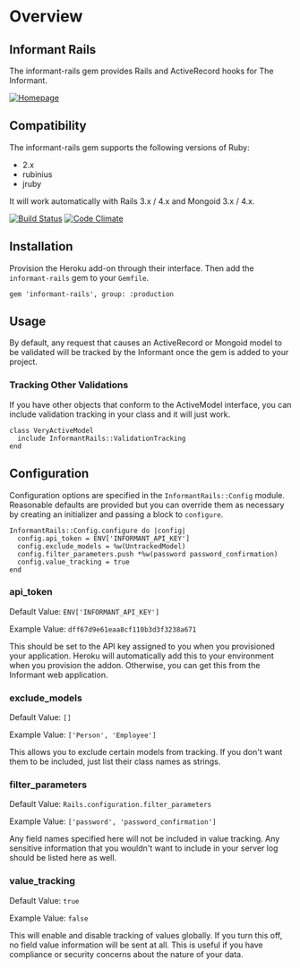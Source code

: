# Overview

## Informant Rails

The informant-rails gem provides Rails and ActiveRecord hooks for The Informant.

[![Homepage](https://s3.amazonaws.com/assets.heroku.com/addons.heroku.com/icons/1347/original.png)](https://addons.heroku.com/informant)

## Compatibility

The informant-rails gem supports the following versions of Ruby:
- 2.x
- rubinius
- jruby

It will work automatically with Rails 3.x / 4.x and Mongoid 3.x / 4.x.

[![Build Status](https://travis-ci.org/informantapp/informant-rails.svg?branch=master)](https://travis-ci.org/informantapp/informant-rails)
[![Code Climate](https://codeclimate.com/github/informantapp/informant-rails.png)](https://codeclimate.com/github/informantapp/informant-rails)

## Installation

Provision the Heroku add-on through their interface. Then add the `informant-rails` gem to your `Gemfile`.

```
gem 'informant-rails', group: :production
```

## Usage

By default, any request that causes an ActiveRecord or Mongoid model to be validated will be tracked by the Informant once the gem is added to your project.

### Tracking Other Validations

If you have other objects that conform to the ActiveModel interface, you can include validation tracking in your class and it will just work.

```
class VeryActiveModel
  include InformantRails::ValidationTracking
end
```

## Configuration

Configuration options are specified in the `InformantRails::Config` module. Reasonable defaults are provided but you can override them as necessary by creating an initializer and passing a block to `configure`.

```
InformantRails::Config.configure do |config|
  config.api_token = ENV['INFORMANT_API_KEY']
  config.exclude_models = %w(UntrackedModel)
  config.filter_parameters.push *%w(password password_confirmation)
  config.value_tracking = true
end
```

### api_token

Default Value: `ENV['INFORMANT_API_KEY']`

Example Value: `dff67d9e61eaa8cf110b3d3f3238a671`

This should be set to the API key assigned to you when you provisioned your application. Heroku will automatically add this to your environment when you provision the addon. Otherwise, you can get this from the Informant web application.

### exclude_models

Default Value: `[]`

Example Value: `['Person', 'Employee']`

This allows you to exclude certain models from tracking. If you don't want them to be included, just list their class names as strings.

### filter_parameters

Default Value: `Rails.configuration.filter_parameters`

Example Value: `['password', 'password_confirmation']`

Any field names specified here will not be included in value tracking. Any sensitive information that you wouldn't want to include in your server log should be listed here as well.

### value_tracking

Default Value: `true`

Example Value: `false`

This will enable and disable tracking of values globally. If you turn this off, no field value information will be sent at all. This is useful if you have compliance or security concerns about the nature of your data.
